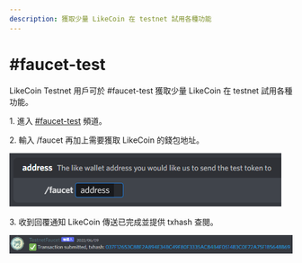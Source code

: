 ```yaml
---
description: 獲取少量 LikeCoin 在 testnet 試用各種功能
---
```


# #faucet-test

LikeCoin Testnet 用戶可於 #faucet-test 獲取少量 LikeCoin 在 testnet 試用各種功能。

1\. 進入 [#faucet-test](https://discord.gg/r7zz9gh74Y) 頻道。

2\. 輸入 /faucet 再加上需要獲取 LikeCoin 的錢包地址。

![](<../../.gitbook/assets/faucet-test 1.png>)

3\. 收到回覆通知 LikeCoin 傳送已完成並提供 txhash 查閱。

![](<../../.gitbook/assets/faucet-test 2.png>)
